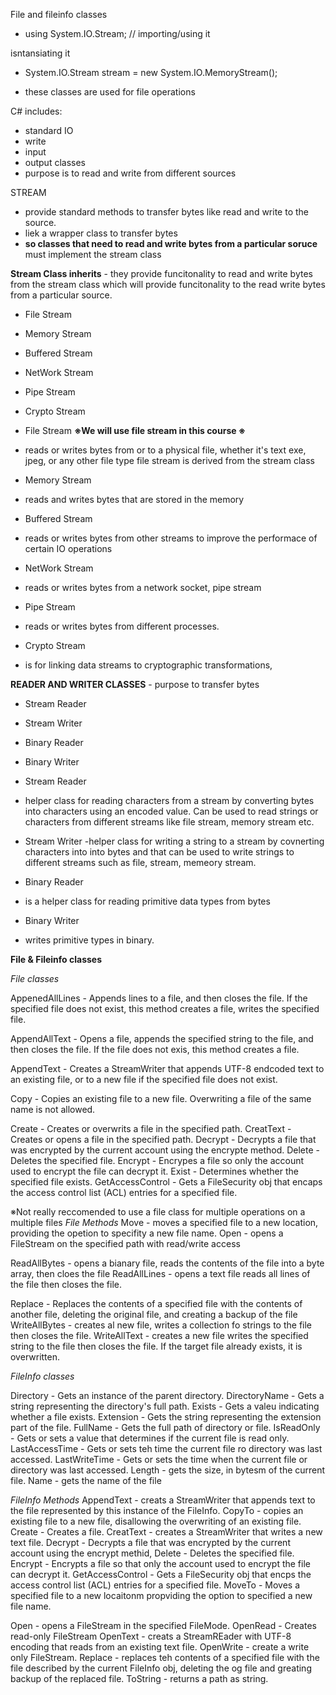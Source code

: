 File and fileinfo classes

- using System.IO.Stream; // importing/using it

isntansiating it 
- System.IO.Stream stream = new System.IO.MemoryStream();


- these classes are used for file operations



C# includes:
- standard IO
- write
- input 
- output classes
- purpose is to read and write from different sources 

STREAM
- provide standard methods to transfer bytes like read and write to the source. 
- liek a wrapper class to transfer bytes 
- **so classes that need to read and write bytes from a particular soruce** must implement the stream class


**Stream Class inherits** - they provide funcitonality to read and write bytes from the stream class
                            which will provide funcitonality to the read write bytes from a particular
                            source.

- File Stream
- Memory Stream
- Buffered Stream
- NetWork Stream
- Pipe Stream 
- Crypto Stream 




- File Stream **※We will use file stream in this course ※**
 - reads or writes bytes from or to a physical file, whether it's text exe, jpeg, or any other
   file type file stream is derived from the stream class 


- Memory Stream
 - reads and writes bytes that are stored in the memory 


- Buffered Stream
 - reads or writes bytes from other streams to improve the performace of certain IO operations


- NetWork Stream
 - reads or writes bytes from a network socket, pipe stream 


- Pipe Stream 
 - reads or writes bytes from different processes.


- Crypto Stream 
 - is for linking data streams to cryptographic transformations, 
   



**READER AND WRITER CLASSES** - purpose to transfer bytes

- Stream Reader
- Stream Writer 
- Binary Reader
- Binary Writer 



- Stream Reader
 - helper class for reading characters from a stream by converting bytes into characters
   using an encoded value.
   Can be used to read strings or characters from different streams like file stream, memory stream
   etc.


- Stream Writer 
  -helper class for writing a string to a stream by covnerting characters into
   into bytes and that can be used to write strings to different streams such as file,
   stream, memeory stream. 


- Binary Reader
 - is a helper class for reading primitive data types from bytes



- Binary Writer 
 - writes primitive types in binary.




 **File & Fileinfo classes**

*File classes*

 AppenedAllLines - Appends lines to a file, and then closes the file.
                   If the specified file does not exist, this method
                   creates a file, writes the specified file.

AppendAllText - Opens a file, appends the specified string to the file, 
                and then closes the file. If the file does not exis, 
                this method creates a file.

AppendText - Creates a StreamWriter that appends UTF-8 endcoded text to an existing file, 
             or to a new file if the specified file does not exist.

Copy - Copies an existing file to a new file. Overwriting a file
       of the same name is not allowed.

Create - Creates or overwrits a file in the specified path.
CreatText - Creates or opens a file in the specified path.
Decrypt - Decrypts a file that was encrypted by the current account using the encrypte method.
Delete - Deletes the specified file.
Encrypt - Encrypes a file so only the account used to encrypt the file can decrypt it.
Exist - Determines whether the specified file exists.
GetAccessControl - Gets a FileSecurity obj that encaps the access control list (ACL) entries
                   for a specified file.


※Not really reccomended to use a file class for multiple operations on a multiple files 
*File Methods*
Move - moves a specified file to a new location, providing the opetion to specifity a new file name.
Open - opens a FileStream on the specified path with read/write access

ReadAllBytes - opens a bianary file, reads the contents of the file into a byte array, then cloes the file
ReadAllLines - opens a text file reads all lines of the file then closes the file.

Replace - Replaces the contents of a specified file with the contents of another file, 
          deleting the original file, and creating a backup of the file
WriteAllBytes - creates al new file, writes a collection fo strings to the file then closes the file.
WriteAllText - creates a new file writes the specified string to the file then closes the file.
               If the target file already exists, it is overwritten.


*FileInfo classes*

Directory - Gets an instance of the parent directory.
DirectoryName - Gets a string representing the directory's full path.
Exists - Gets a valeu indicating whether a file exists.
Extension - Gets the string representing the extension part of the file.
FullName - Gets the full path of directory or file.
IsReadOnly - Gets or sets a value that determines if the current file is read only.
LastAccessTime - Gets or sets teh time the current file ro directory was last accessed.
LastWriteTime - Gets or sets the time when the current file or directory was last accessed.
Length - gets the size, in bytesm of the current file.
Name - gets the name of the file

*FileInfo Methods*
AppendText - creats a StreamWriter that appends text to the file represented by this instance of the FileInfo.
CopyTo - copies an existing file to a new file, disallowing the overwriting of an existing file.
Create - Creates a file.
CreatText - creates a StreamWriter that writes a new text file.
Decrypt - Decrypts a file that was encrypted by the current account using the encrypt methid,
Delete - Deletes the specified file.
Encrypt - Encrypts a file so that only the account used to encrypt the file can decrypt it.
GetAccessControl - Gets a FileSecurity obj that encps the access control list (ACL) entries for a specified file.
MoveTo - Moves a specified file to a new locaitonm propviding the option to specified a new file name.

Open - opens a FileStream in the specified FileMode.
OpenRead - Creates read-only FileStream
OpenText - creats a StreamREader with UTF-8 encoding that reads from an existing text file.
OpenWrite - create a write only FileStream.
Replace - replaces teh contents of a specified file with the file described by the current FileInfo obj,
          deleting the og file and greating backup of the replaced file.
ToString - returns a path as string.






